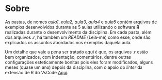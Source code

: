 # Sobre

As pastas, de nomes *aula1*, *aula2*, *aula3*, *aula4* e *aula5* contém arquivos de exemplos desenvolvidos durante as 5 aulas utilizando o software **R** realizadas durante o desenvolvimento da disciplina. Em cada pasta, além dos arquivos *.r*, há também um *README* (Leia-me) como esse, onde são explicados os assuntos abordados nos exemplos daquela aula.

Um detalhe que vale a pena ser tratado aqui é que, os arquivos *.r* estão bem organizados, com indentação, comentários, dentre outras configurações esteticamente bonitas pois eles foram modificados, alguns meses (quase um ano) depois da disciplina, com o apoio do *linter* da extensão de R do VsCode [Aqui](https://marketplace.visualstudio.com/items?itemName=Ikuyadeu.r).
